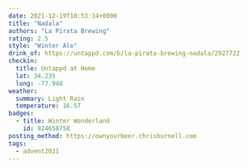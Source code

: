 ```yaml
---
date: 2021-12-19T18:53:14+0000
title: "Nadala"
authors: "La Pirata Brewing"
rating: 2.5
style: "Winter Ale"
drink_of: https://untappd.com/b/la-pirata-brewing-nadala/2927722
checkin:
  title: Untappd at Home
  lat: 34.235
  long: -77.948
weather:
  summary: Light Rain
  temperature: 16.57
badges:
  - title: Winter Wonderland
    id: 924658758
posting_method: https://ownyourbeer.chrisburnell.com
tags:
  - advent2021
---
```


